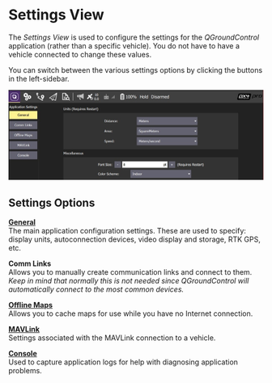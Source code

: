 # Settings View

The _Settings View_ is used to configure the settings for the _QGroundControl_ application (rather than a specific vehicle). You do not have to have a vehicle connected to change these values.

You can switch between the various settings options by clicking the buttons in the left-sidebar.

![](../../../assets/settings/settings_view.jpg)

## Settings Options

**[General](General.md)**
<br>The main application configuration settings. These are used to specify: display units, autoconnection devices, video display and storage, RTK GPS, etc.

**Comm Links**
<br>Allows you to manually create communication links and connect to them. _Keep in mind that normally this is not needed since QGroundControl will automatically connect to the most common devices._

**[Offline Maps](OfflineMaps.md)**
<br>Allows you to cache maps for use while you have no Internet connection.

**[MAVLink](MAVLink.md)**
<br>Settings associated with the MAVLink connection to a vehicle.

**[Console](console_logging.md)**
<br>Used to capture application logs for help with diagnosing application problems.
